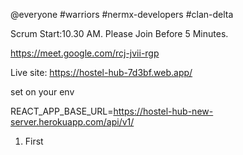 @everyone #warriors #nermx-developers #clan-delta

Scrum Start:10.30 AM. Please Join Before 5 Minutes.

https://meet.google.com/rcj-jvii-rgp

Live site: https://hostel-hub-7d3bf.web.app/

set on your env

REACT_APP_BASE_URL=https://hostel-hub-new-server.herokuapp.com/api/v1/

<!-- export declare interface User extends UserInfo {
    readonly accessToken : string;
    ; -->

<!-- admin email: testadmin@test.com
admin password: testadmin

user email: testuser@test.com
user password: testuser

vendor email: testvendor@test.com
vendor password: testvendor

moderator email: testmoderator@test.com
moderator password: testmoderator -->

<!-- history.push(`{id}) -->

1. First
